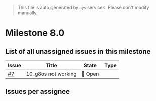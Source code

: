 > This file is auto generated by `ays` services. Please don't modify manually.

# Milestone 8.0

## List of all unassigned issues in this milestone

|Issue|Title|State|Type|
|-----|-----|-----|---|
|[#7](https://github.com/jumpscale/dockers/issues/7)|10_g8os not working|:red_circle: Open||


## Issues per assignee


